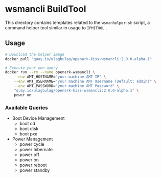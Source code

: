 # wsmancli BuildTool

This directory contains templates related to the `wsmanhelper.sh` script,
a command helper tool similar in usage to `IPMITOOL` .

## Usage

```bash
# Download the helper image
docker pull "quay.io/ulagbulag/openark-kiss-wsmancli:2.0.0-alpha.1"

# Execute your own query
docker run --rm --name openark-wsmancli \
    --env AMT_HOSTNAME="your machine AMT IP" \
    --env AMT_USERNAME="your machine AMT Username (Default: admin)" \
    --env AMT_PASSWORD="your machine AMT Password" \
    "quay.io/ulagbulag/openark-kiss-wsmancli:2.0.0-alpha.1" \
    power on
```

### Available Queries

- Boot Device Management
  - boot cd
  - boot disk
  - boot pxe
- Power Management
  - power cycle
  - power hibernate
  - power off
  - power on
  - power reboot
  - power standby
